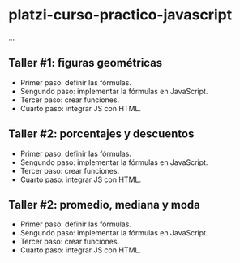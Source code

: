 # platzi-curso-practico-javascript

...

## Taller #1: figuras geométricas

- Primer paso: definir las fórmulas.
- Sengundo paso: implementar la fórmulas en JavaScript.
- Tercer paso: crear funciones.
- Cuarto paso: integrar JS con HTML.


## Taller #2: porcentajes y descuentos

- Primer paso: definir las fórmulas.
- Sengundo paso: implementar la fórmulas en JavaScript.
- Tercer paso: crear funciones.
- Cuarto paso: integrar JS con HTML.



## Taller #2: promedio, mediana y moda

- Primer paso: definir las fórmulas.
- Sengundo paso: implementar la fórmulas en JavaScript.
- Tercer paso: crear funciones.
- Cuarto paso: integrar JS con HTML.



